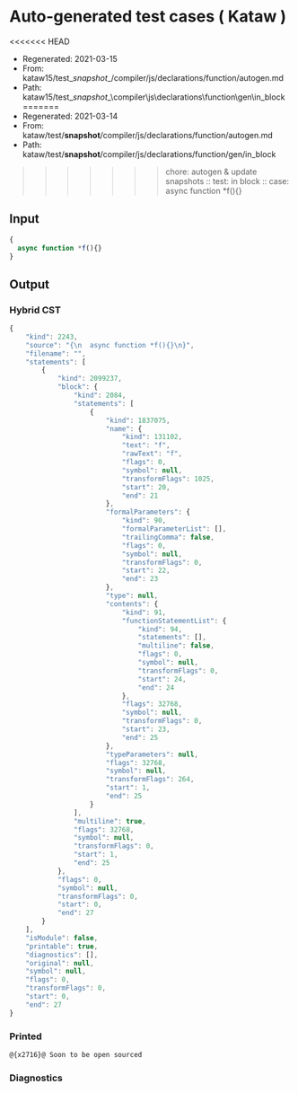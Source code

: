 # Auto-generated test cases ( Kataw )
<<<<<<< HEAD
- Regenerated: 2021-03-15
- From: kataw15/test\__snapshot__/compiler/js/declarations/function/autogen.md
- Path: kataw15/test\__snapshot__\compiler\js\declarations\function\gen\in_block
=======
- Regenerated: 2021-03-14
- From: kataw/test/__snapshot__/compiler/js/declarations/function/autogen.md
- Path: kataw/test/__snapshot__/compiler/js/declarations/function/gen/in_block
>>>>>>> chore: autogen & update snapshots
> :: test: in block
> :: case: async function *f(){}
## Input

`````js
{
  async function *f(){}
}
`````

## Output

### Hybrid CST

```javascript
{
    "kind": 2243,
    "source": "{\n  async function *f(){}\n}",
    "filename": "",
    "statements": [
        {
            "kind": 2099237,
            "block": {
                "kind": 2084,
                "statements": [
                    {
                        "kind": 1837075,
                        "name": {
                            "kind": 131102,
                            "text": "f",
                            "rawText": "f",
                            "flags": 0,
                            "symbol": null,
                            "transformFlags": 1025,
                            "start": 20,
                            "end": 21
                        },
                        "formalParameters": {
                            "kind": 90,
                            "formalParameterList": [],
                            "trailingComma": false,
                            "flags": 0,
                            "symbol": null,
                            "transformFlags": 0,
                            "start": 22,
                            "end": 23
                        },
                        "type": null,
                        "contents": {
                            "kind": 91,
                            "functionStatementList": {
                                "kind": 94,
                                "statements": [],
                                "multiline": false,
                                "flags": 0,
                                "symbol": null,
                                "transformFlags": 0,
                                "start": 24,
                                "end": 24
                            },
                            "flags": 32768,
                            "symbol": null,
                            "transformFlags": 0,
                            "start": 23,
                            "end": 25
                        },
                        "typeParameters": null,
                        "flags": 32768,
                        "symbol": null,
                        "transformFlags": 264,
                        "start": 1,
                        "end": 25
                    }
                ],
                "multiline": true,
                "flags": 32768,
                "symbol": null,
                "transformFlags": 0,
                "start": 1,
                "end": 25
            },
            "flags": 0,
            "symbol": null,
            "transformFlags": 0,
            "start": 0,
            "end": 27
        }
    ],
    "isModule": false,
    "printable": true,
    "diagnostics": [],
    "original": null,
    "symbol": null,
    "flags": 0,
    "transformFlags": 0,
    "start": 0,
    "end": 27
}
```

### Printed

```javascript
@{x2716}@ Soon to be open sourced
```

### Diagnostics

```javascript

```

